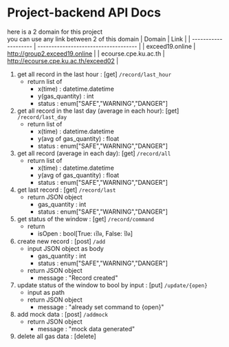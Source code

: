 # Project-backend API Docs

here is a 2 domain for this project  
you can use any link between 2 of this domain
| Domain               | Link                                 |
| -------------------- | ------------------------------------ |
| exceed19.online      | http://group2.exceed19.online        |
| ecourse.cpe.ku.ac.th | http://ecourse.cpe.ku.ac.th/exceed02 |
1. get all record in the last hour : [get] `/record/last_hour`
    - return list of
        - x(time) : datetime.datetime
        - y(gas_quantity) : int
        - status : enum["SAFE","WARNING","DANGER"]
2. get all record in the last day (average in each hour): [get] `/record/last_day`
    - return list of
        - x(time) : datetime.datetime
        - y(avg of gas_quantity) : float
        - status : enum["SAFE","WARNING","DANGER"]
3. get all record (average in each day): [get] `/record/all`
    - return list of
        - x(time) : datetime.datetime
        - y(avg of gas_quantity) : float
        - status : enum["SAFE","WARNING","DANGER"]
4. get last record : [get] `/record/last`
    - return JSON object
        - gas_quantity : int
        - status : enum["SAFE","WARNING","DANGER"]
5. get status of the window : [get] `/record/command`
    - return
        - isOpen : bool[True: เปิด, False: ปิด]
6. create new record : [post] `/add`
    - input JSON object as body
        - gas_quantity : int
        - status : enum["SAFE","WARNING","DANGER"]
    - return JSON object
        - message : "Record created"
7. update status of the window to bool by input : [put] `/update/{open}`
    - input as path
    - return JSON object
        - message : "already set command to {open}"
8. add mock data : [post] `/addmock`
    - return JSON object
        - message : "mock data generated"
9. delete all gas data : [delete]

